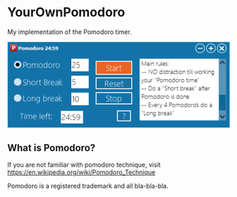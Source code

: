 # YourOwnPomodoro
My implementation of the Pomodoro timer.

![Interface](./img/pomodoro.png)

## What is Pomodoro?
If you are not familiar with pomodoro technique, visit https://en.wikipedia.org/wiki/Pomodoro_Technique


Pomodoro is a registered trademark and all bla-bla-bla.